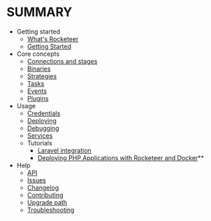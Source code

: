 # SUMMARY

* Getting started
    * [What's Rocketeer](I-Introduction/Whats-Rocketeer.md)
    * [Getting Started](I-Introduction/Getting-started.md)
* Core concepts
    * [Connections and stages](II-Concepts/Connections-and-Stages.md)
    * [Binaries](II-Concepts/Binaries.md)
    * [Strategies](II-Concepts/Strategies.md)
    * [Tasks](II-Concepts/Tasks.md)
    * [Events](II-Concepts/Events.md)
    * [Plugins](II-Concepts/Plugins.md)
* Usage
    * [Credentials](IV-Usage/Credentials.md)
    * [Deploying](IV-Usage/Deploying.md)
    * [Debugging](IV-Usage/Debugging.md)
    * [Services](IV-Usage/Services.md)
    * Tutorials
        * [Laravel integration](V-Tutorials/Laravel.md)
        * [Deploying PHP Applications with Rocketeer and Docker](https://semaphore.com/community/tutorials/deploying-php-applications-with-rocketeer-and-docker)**
* Help
    * [API](/api)
    * [Issues](https://github.com/rocketeers/rocketeer/issues)
    * [Changelog](CHANGELOG.md)
    * [Contributing](CONTRIBUTING.md)
    * [Upgrade path](VI-Help/Upgrade-Path.md)
    * [Troubleshooting](VI-Help/Troubleshooting.md)
